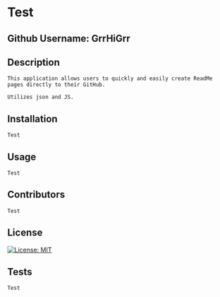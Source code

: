 
#  Test

##  Github Username: GrrHiGrr

## Description
    This application allows users to quickly and easily create ReadMe pages directly to their GitHub.
    
    Utilizes json and JS.

## Installation
    Test
    
## Usage
    Test
        
## Contributors
    Test
    
## License
[![License: MIT](https://img.shields.io/badge/License-MIT-yellow.svg)](https://opensource.org/licenses/MIT)
    
## Tests
    Test
    
